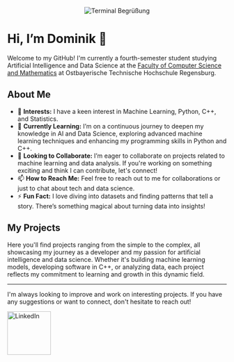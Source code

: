 <p align="center">
  <img src="https://i.imgur.com/qtzt8Lz.gif" alt="Terminal Begrüßung">
</p>

# Hi, I’m Dominik 👋

Welcome to my GitHub! I'm currently a fourth-semester student studying Artificial Intelligence and Data Science at the [Faculty of Computer Science and Mathematics](https://informatik-mathematik.oth-regensburg.de) at Ostbayerische Technische Hochschule Regensburg.

## About Me

- 👀 **Interests:** I have a keen interest in Machine Learning, Python, C++, and Statistics.
- 🌱 **Currently Learning:** I’m on a continuous journey to deepen my knowledge in AI and Data Science, exploring advanced machine learning techniques and enhancing my programming skills in Python and C++.
- 💞️ **Looking to Collaborate:** I’m eager to collaborate on projects related to machine learning and data analysis. If you're working on something exciting and think I can contribute, let's connect!
- 📫 **How to Reach Me:** Feel free to reach out to me for collaborations or just to chat about tech and data science.
- ⚡ **Fun Fact:** I love diving into datasets and finding patterns that tell a story. There’s something magical about turning data into insights!

## My Projects

Here you'll find projects ranging from the simple to the complex, all showcasing my journey as a developer and my passion for artificial intelligence and data science. Whether it's building machine learning models, developing software in C++, or analyzing data, each project reflects my commitment to learning and growth in this dynamic field.

---

I'm always looking to improve and work on interesting projects. If you have any suggestions or want to connect, don't hesitate to reach out!

<a href="https://www.linkedin.com/in/dominik-hommer-4bb808287">
  <img align="left" width="100px" src="https://img.shields.io/badge/LinkedIn-%230077B5.svg?&style=flat-square&logo=linkedin&logoColor=white" alt="LinkedIn" />
</a>

<!---
DominikHommer/DominikHommer is a ✨ special ✨ repository because its `README.md` (this file) appears on your GitHub profile.
You can click the Preview link to take a look at your changes.
--->
